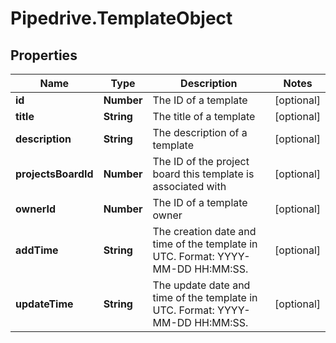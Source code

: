 # Pipedrive.TemplateObject

## Properties

Name | Type | Description | Notes
------------ | ------------- | ------------- | -------------
**id** | **Number** | The ID of a template | [optional] 
**title** | **String** | The title of a template | [optional] 
**description** | **String** | The description of a template | [optional] 
**projectsBoardId** | **Number** | The ID of the project board this template is associated with | [optional] 
**ownerId** | **Number** | The ID of a template owner | [optional] 
**addTime** | **String** | The creation date and time of the template in UTC. Format: YYYY-MM-DD HH:MM:SS. | [optional] 
**updateTime** | **String** | The update date and time of the template in UTC. Format: YYYY-MM-DD HH:MM:SS. | [optional] 


